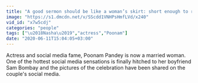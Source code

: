 ```yaml
---
title: "A good sermon should be like a woman’s skirt: short enough to rouse the interest, but long enough to cover the essentials"
image: "https://s1.dmcdn.net/v/SScdd1VNHPsHmfLVd/x240"
vid_id: "x7w5cdj"
categories: "people"
tags: ["\u2018Nasha\u2019","actress","Poonam"]
date: "2020-06-11T15:04:05+03:00"
---
```

Actress and social media fame, Poonam Pandey is now a married woman. One of the hottest social media sensations is finally hitched to her boyfriend Sam Bombay and the pictures of the celebration have been shared on the couple's social media.

